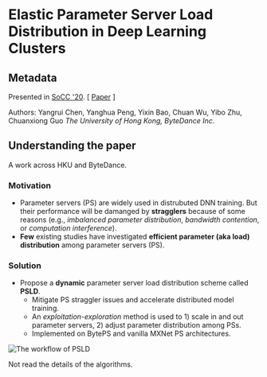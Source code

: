 # Elastic Parameter Server Load Distribution in Deep Learning Clusters

## Metadata

Presented in [SoCC '20](https://dl.acm.org/doi/10.1145/3419111.3421307). \[ [Paper](https://dl.acm.org/doi/pdf/10.1145/3419111.3421307) ]

Authors: Yangrui Chen, Yanghua Peng, Yixin Bao, Chuan Wu, Yibo Zhu, Chuanxiong Guo _The University of Hong Kong, ByteDance Inc._

## Understanding the paper

A work across HKU and ByteDance.

### Motivation

* Parameter servers (PS) are widely used in distrubuted DNN training. But their performance will be damanged by **stragglers** because of some reasons (e.g., _imbalanced parameter distribution_, _bandwidth contention_, or _computation interference_).
* **Few** existing studies have investigated **efficient parameter (aka load) distribution** among parameter servers (PS).

### Solution

* Propose a **dynamic** parameter server load distribution scheme called **PSLD**.
  * Mitigate PS straggler issues and accelerate distributed model training.
  * An _exploitation-exploration_ method is used to 1) scale in and out parameter servers, 2) adjust parameter distribution among PSs.
  * Implemented on BytePS and vanilla MXNet PS architectures.

![The workflow of PSLD](https://user-images.githubusercontent.com/22493630/138033042-e50a21dd-6e86-4251-b330-edef57f0d611.png)

Not read the details of the algorithms.
